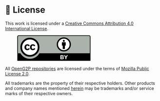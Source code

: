 # 📗 License

This work is licensed under a [Creative Commons Attribution 4.0 International License](https://creativecommons.org/licenses/by/4.0/).

<figure><img src=".gitbook/assets/creative-commons-logo.svg" alt=""><figcaption></figcaption></figure>

All [OpenG2P repositories](https://github.com/OpenG2P) are licensed under the terms of [Mozilla Public License 2.0](https://www.mozilla.org/en-US/MPL/2.0/).

All trademarks are the property of their respective holders. Other products and company names mentioned [herein](https://github.com/OpenG2P) may be trademarks and/or service marks of their respective owners.
